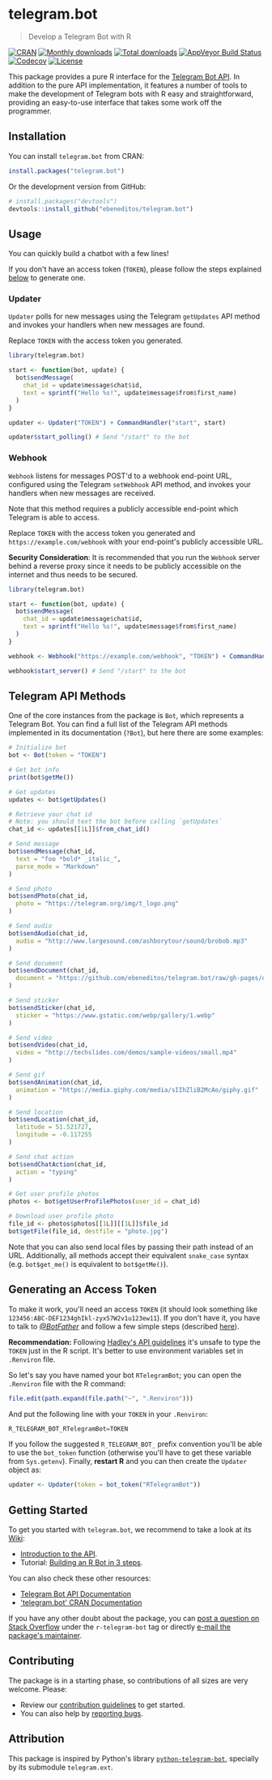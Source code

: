 # telegram.bot

> Develop a Telegram Bot with R

[![CRAN](http://www.r-pkg.org/badges/version/telegram.bot)](https://cran.r-project.org/package=telegram.bot)
[![Monthly downloads](https://cranlogs.r-pkg.org/badges/telegram.bot)](https://www.r-pkg.org/pkg/telegram.bot)
[![Total downloads](https://cranlogs.r-pkg.org/badges/grand-total/telegram.bot)](https://www.r-pkg.org/pkg/telegram.bot)
[![AppVeyor Build Status](https://ci.appveyor.com/api/projects/status/github/ebeneditos/telegram.bot?svg=true)](https://ci.appveyor.com/project/ebeneditos/telegram-bot)
[![Codecov](https://codecov.io/gh/ebeneditos/telegram.bot/branch/master/graphs/badge.svg?branch=master)](https://app.codecov.io/gh/ebeneditos/telegram.bot)
[![License](https://img.shields.io/cran/l/telegram.bot.svg)](https://www.gnu.org/licenses/gpl-3.0.txt)

This package provides a pure R interface for the [Telegram Bot API](http://core.telegram.org/bots/api). In addition to the pure API implementation, it features a number of tools to make the development of Telegram bots with R easy and straightforward, providing an easy-to-use interface that takes some work off the programmer.

## Installation

You can install `telegram.bot` from CRAN:

``` r
install.packages("telegram.bot")
```

Or the development version from GitHub:

``` r
# install.packages("devtools")
devtools::install_github("ebeneditos/telegram.bot")
```

## Usage

You can quickly build a chatbot with a few lines!

If you don't have an access token (`TOKEN`), please follow the steps explained 
[below](#generating-an-access-token) to generate one.

### Updater

`Updater` polls for new messages using the Telegram `getUpdates` API method and invokes 
your handlers when new messages are found.

Replace `TOKEN` with the access token you generated.

```r
library(telegram.bot)

start <- function(bot, update) {
  bot$sendMessage(
    chat_id = update$message$chat$id,
    text = sprintf("Hello %s!", update$message$from$first_name)
  )
}

updater <- Updater("TOKEN") + CommandHandler("start", start)

updater$start_polling() # Send "/start" to the bot
```

### Webhook

`Webhook` listens for messages POST'd to a webhook end-point URL, configured using the 
Telegram `setWebhook` API method, and invokes your handlers when new messages are received.

Note that this method requires a publicly accessible end-point which Telegram is able to access.

Replace `TOKEN` with the access token you generated and `https://example.com/webhook` with
your end-point's publicly accessible URL.

**Security Consideration**: It is recommended that you run the `Webhook` server behind a reverse 
proxy since it needs to be publicly accessible on the internet and thus needs to be secured.

```r
library(telegram.bot)

start <- function(bot, update) {
  bot$sendMessage(
    chat_id = update$message$chat$id,
    text = sprintf("Hello %s!", update$message$from$first_name)
  )
}

webhook <- Webhook("https://example.com/webhook", "TOKEN") + CommandHandler("start", start)

webhook$start_server() # Send "/start" to the bot
```

## Telegram API Methods

One of the core instances from the package is `Bot`, which represents a Telegram Bot. You can find a full list of the Telegram API methods implemented in its documentation (`?Bot`), but here there are some examples:

```r
# Initialize bot
bot <- Bot(token = "TOKEN")

# Get bot info
print(bot$getMe())

# Get updates
updates <- bot$getUpdates()

# Retrieve your chat id
# Note: you should text the bot before calling `getUpdates`
chat_id <- updates[[1L]]$from_chat_id()

# Send message
bot$sendMessage(chat_id,
  text = "foo *bold* _italic_",
  parse_mode = "Markdown"
)

# Send photo
bot$sendPhoto(chat_id,
  photo = "https://telegram.org/img/t_logo.png"
)

# Send audio
bot$sendAudio(chat_id,
  audio = "http://www.largesound.com/ashborytour/sound/brobob.mp3"
)

# Send document
bot$sendDocument(chat_id,
  document = "https://github.com/ebeneditos/telegram.bot/raw/gh-pages/docs/telegram.bot.pdf"
)

# Send sticker
bot$sendSticker(chat_id,
  sticker = "https://www.gstatic.com/webp/gallery/1.webp"
)

# Send video
bot$sendVideo(chat_id,
  video = "http://techslides.com/demos/sample-videos/small.mp4"
)

# Send gif
bot$sendAnimation(chat_id,
  animation = "https://media.giphy.com/media/sIIhZliB2McAo/giphy.gif"
)

# Send location
bot$sendLocation(chat_id,
  latitude = 51.521727,
  longitude = -0.117255
)

# Send chat action
bot$sendChatAction(chat_id,
  action = "typing"
)

# Get user profile photos
photos <- bot$getUserProfilePhotos(user_id = chat_id)

# Download user profile photo
file_id <- photos$photos[[1L]][[1L]]$file_id
bot$getFile(file_id, destfile = "photo.jpg")
```

Note that you can also send local files by passing their path instead of an URL. Additionally, all methods accept their equivalent `snake_case` syntax (e.g. `bot$get_me()` is equivalent to `bot$getMe()`).

## Generating an Access Token

To make it work, you'll need an access `TOKEN` (it should look something like `123456:ABC-DEF1234ghIkl-zyx57W2v1u123ew11`). If you don't have it, you have to talk to [*@BotFather*](https://telegram.me/botfather) and follow a few simple steps (described [here](https://core.telegram.org/bots#6-botfather)).

**Recommendation:** Following [Hadley's API
guidelines](https://github.com/r-lib/httr/blob/master/vignettes/api-packages.Rmd#appendix-api-key-best-practices)
it's unsafe to type the `TOKEN` just in the R script. It's better to use
environment variables set in `.Renviron` file.

So let's say you have named your bot `RTelegramBot`; you can open the `.Renviron` file with the R command:

```r
file.edit(path.expand(file.path("~", ".Renviron")))
```

And put the following line with your `TOKEN` in your `.Renviron`:

```r
R_TELEGRAM_BOT_RTelegramBot=TOKEN
```
If you follow the suggested `R_TELEGRAM_BOT_` prefix convention you'll be able
to use the `bot_token` function (otherwise you'll have to get
these variable from `Sys.getenv`). Finally, **restart R** and you can then create the `Updater` object as:

```r
updater <- Updater(token = bot_token("RTelegramBot"))
```

## Getting Started

To get you started with `telegram.bot`, we recommend to take a look at its [Wiki](https://github.com/ebeneditos/telegram.bot/wiki):

- [Introduction to the API](https://github.com/ebeneditos/telegram.bot/wiki/Introduction-to-the-API).
- Tutorial: [Building an R Bot in 3 steps](https://github.com/ebeneditos/telegram.bot/wiki/Building-an-R-Bot-in-3-steps).

You can also check these other resources:

- [Telegram Bot API Documentation](https://core.telegram.org/bots/api)
- ['telegram.bot' CRAN Documentation](https://CRAN.R-project.org/package=telegram.bot/telegram.bot.pdf)

If you have any other doubt about the package, you can [post a question on Stack Overflow](https://stackoverflow.com/questions/ask) under the `r-telegram-bot` tag or directly [e-mail the package's maintainer](mailto:ebeneditos@gmail.com).

## Contributing

The package is in a starting phase, so contributions of all sizes are very welcome. Please:
- Review our [contribution guidelines](https://github.com/ebeneditos/telegram.bot/blob/master/.github/CONTRIBUTING.md) to get started.
- You can also help by [reporting bugs](https://github.com/ebeneditos/telegram.bot/issues/new).

## Attribution

This package is inspired by Python's library
[`python-telegram-bot`](https://github.com/python-telegram-bot/python-telegram-bot), specially by its submodule `telegram.ext`.
